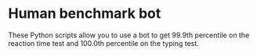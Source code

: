 # Human benchmark bot
These Python scripts allow you to use a bot to get 99.9th percentile on the reaction time test and 100.0th percentile on the typing test.
